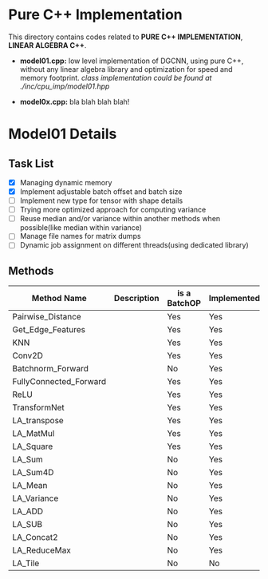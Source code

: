 # Pure C++ Implementation
This directory contains codes related to __PURE C++ IMPLEMENTATION__, __LINEAR ALGEBRA C++__.


* __model01.cpp:__ 
low level implementation of DGCNN, using pure C++, without any linear algebra library 
and optimization for speed and memory footprint. _class implementation could be found at ./inc/cpu_imp/model01.hpp_

* __model0x.cpp:__
bla blah blah blah!

# Model01 Details
## Task List
- [x] Managing dynamic memory
- [x] Implement adjustable batch offset and batch size
- [ ] Implement new type for tensor with shape details
- [ ] Trying more optimized approach for computing variance
- [ ] Reuse median and/or variance within another methods when possible(like median within variance)
- [ ] Manage file names for matrix dumps
- [ ] Dynamic job assignment on different threads(using dedicated library)

## Methods
Method Name | Description | is a BatchOP | Implemented | Notes
----------- | ----------- | ------------ | ------------ | -----
Pairwise_Distance |  | Yes | Yes | -
Get_Edge_Features |  | Yes | Yes | -
KNN |  | Yes | Yes | -
Conv2D |  | Yes | Yes | -
Batchnorm_Forward |  | No | Yes | -
FullyConnected_Forward |  | Yes | Yes | -
ReLU |  | Yes | Yes | -
TransformNet |  | Yes | Yes | -
LA_transpose |  | Yes | Yes | -
LA_MatMul |  | Yes | Yes | -
LA_Square |  | Yes | Yes | -
LA_Sum |  | No | Yes | -
LA_Sum4D |  | No | Yes | -
LA_Mean |  | No | Yes | -
LA_Variance |  | No | Yes | -
LA_ADD |  | No | Yes | -
LA_SUB |  | No | Yes | -
LA_Concat2 |  | No | Yes | -
LA_ReduceMax |  | No | Yes | -
LA_Tile | | No | No | -


 

